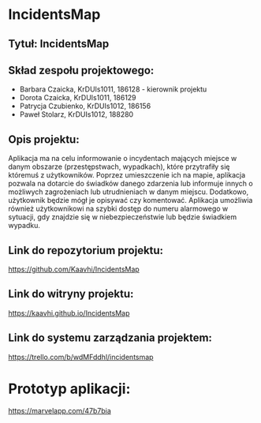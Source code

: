 # IncidentsMap

## Tytuł: IncidentsMap

## Skład zespołu projektowego:
* Barbara Czaicka, KrDUIs1011, 186128 - kierownik projektu
* Dorota Czaicka, KrDUIs1011, 186129
* Patrycja Czubienko, KrDUIs1012, 186156
* Paweł Stolarz, KrDUIs1012, 188280

## Opis projektu:
Aplikacja ma na celu informowanie o incydentach mających miejsce w danym obszarze (przestępstwach, wypadkach), które przytrafiły się któremuś z użytkowników. Poprzez umieszczenie ich na mapie, aplikacja pozwala na dotarcie do świadków danego zdarzenia lub informuje innych o możliwych zagrożeniach lub utrudnieniach w danym miejscu. Dodatkowo, użytkownik będzie mógł je opisywać czy komentować.
Aplikacja umożliwia również użytkownikowi na szybki dostęp do numeru alarmowego w sytuacji, gdy znajdzie się w niebezpieczeństwie lub będzie świadkiem wypadku.

## Link do repozytorium projektu:
https://github.com/Kaavhi/IncidentsMap

## Link do witryny projektu:
https://kaavhi.github.io/IncidentsMap

## Link do systemu zarządzania projektem:
https://trello.com/b/wdMFddhl/incidentsmap

# Prototyp aplikacji:
https://marvelapp.com/47b7bia
